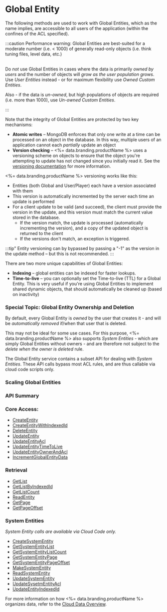 # Global Entity




The following methods are used to work with Global Entities, which as the name implies, are accessible to all users of the application (within the confines of the ACL specified).

:::caution
Performance warning: Global Entities are best-suited for a moderate number (i.e. < 1000) of generally read-only objects (i.e. think tuning files, level data, etc.)<br/>
<br/>
<p>Do <em>not</em> use Global Entities in cases where the data is primarily <em>owned by users</em> and the number of objects will <em>grow as the user population grows</em>. Use <em>User Entities</em> instead - or for maximum flexibility use <em>Owned Custom Entities</em>.</p>

<p>Also - if the data is <em>un-owned</em>, but high populations of objects are required (i.e. more than 1000), use <em>Un-owned Custom Entities</em>.</p>
:::

Note that the integrity of Global Entities are protected by two key mechanisms:

- **Atomic writes** – MongoDB enforces that only one write at a time can be processed on an object in the database. In this way, multiple users of an application cannot each *partially* update an object
- **Version checking** – <%= data.branding.productName %> uses a versioning scheme on objects to ensure that the object you're attempting to update has not changed since you initially read it. See the [versioning documentation](/api/appendix/version) for more information.

<%= data.branding.productName %> versioning works like this:

- Entities (both Global and User/Player) each have a version associated with them
- This version is automatically incremented by the server each time an update is performed
- For a client update to be valid (and succeed), the client must provide the version in the update, and this version must match the current value stored in the database.
  - If the version match, the update is processed (automatically incrementing the version), and a copy of the updated object is returned to the client
  - If the versions don't match, an exception is triggered.

:::tip"
Entity versioning can by bypassed by passing a "-1" as the version in the update method – but this is not recommended.
:::

There are two more unique capabilities of Global Entities:

- **Indexing** – global entities can be indexed for faster lookups.
- **Time-to-live** – you can optionally set the Time-to-live (TTL) for a Global Entity.  This is very useful if you're using Global Entities to implement shared dynamic objects, that should automatically be cleaned up (based on inactivity)

### Special Topic: Global Entity Ownership and Deletion

By default, every Global Entity is *owned* by the user that creates it - and will be *automatically removed* if/when that user that is deleted.

This may not be ideal for some use cases. For this purpose, <%= data.branding.productName %> also supports *System Entities* - which are simply Global Entities without owners - and are therefore not subject to the *delete when the owner is deleted* rule.

The Global Entity service contains a subset API for dealing with *System Entities*. These API calls bypass most ACL rules, and are thus callable via cloud code scripts only.

### Scaling Global Entities


### API Summary

### Core Access:

* [CreateEntity](/api/capi/globalentity/createentity)
* [CreateEntityWithIndexedId](/api/capi/globalentity/createentitywithindexedid)
* [DeleteEntity](/api/capi/globalentity/deleteentity)
* [UpdateEntity](/api/capi/globalentity/updateentity)
* [UpdateEntityAcl](/api/capi/globalentity/updateentityacl)
* [UpdateEntityTimeToLive](/api/capi/globalentity/updateentitytimetolive)
* [UpdateEntityOwnerAndAcl](/api/capi/globalentity/updateentityownerandacl)
* [IncrementGlobalEntityData](/api/capi/globalentity/incrementglobalentitydata)

### Retrieval

* [GetList](/api/capi/globalentity/getlist)
* [GetListByIndexedId](/api/capi/globalentity/getlistbyindexedid)
* [GetListCount](/api/capi/globalentity/getlistcount)
* [ReadEntity](/api/capi/globalentity/readentity)
* [GetPage](/api/capi/globalentity/getpage)
* [GetPageOffset](/api/capi/globalentity/getpageoffset)

### System Entities

*System Entity calls are available via Cloud Code only.*

* [CreateSystemEntity](/api/capi/globalentity/createsystementity)
* [GetSystemEntityList](/api/capi/globalentity/getsystementitylist)
* [GetSystemEntityListCount](/api/capi/globalentity/getsystementitylistcount)
* [GetSystemEntityPage](/api/capi/globalentity/getsystementitypage)
* [GetSystemEntityPageOffset](/api/capi/globalentity/getsystementitypageoffset)
* [MakeSystemEntity](/api/capi/globalentity/makesystementity)
* [ReadSystemEntity](/api/capi/globalentity/readsystementity)
* [UpdateSystemEntity](/api/capi/globalentity/updatesystementity)
* [UpdateSysetmEntityAcl](/api/capi/globalentity/updatesystementityacl)
* [UpdateEntityIndexedId](/api/capi/globalentity/updateentityindexedid)




For more information on how <%= data.branding.productName %> organizes data, refer to the [Cloud Data Overview](/learn/key-concepts/data/).



<DocCardList />